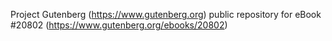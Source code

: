 Project Gutenberg (https://www.gutenberg.org) public repository for eBook #20802 (https://www.gutenberg.org/ebooks/20802)
